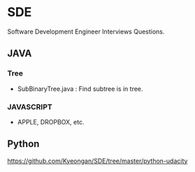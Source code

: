 # SDE
Software Development Engineer Interviews Questions.

## JAVA

### Tree
- SubBinaryTree.java : Find subtree is in tree.

### JAVASCRIPT
- APPLE, DROPBOX, etc.

## Python
https://github.com/Kyeongan/SDE/tree/master/python-udacity
